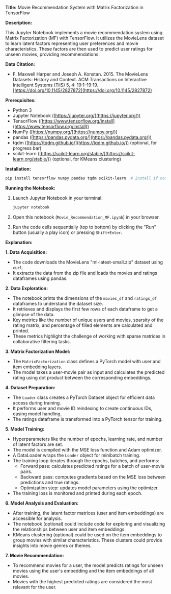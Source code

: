 
**Title:** Movie Recommendation System with Matrix Factorization in TensorFlow

**Description:**

This Jupyter Notebook implements a movie recommendation system using Matrix Factorization (MF) with TensorFlow. It utilizes the MovieLens dataset to learn latent factors representing user preferences and movie characteristics. These factors are then used to predict user ratings for unseen movies, providing recommendations.

**Data Citation:**

- F. Maxwell Harper and Joseph A. Konstan. 2015. The MovieLens Datasets: History and Context. ACM Transactions on Interactive Intelligent Systems (TiiS) 5, 4: 19:1–19:19. [https://doi.org/10.1145/2827872](https://doi.org/10.1145/2827872)

**Prerequisites:**

- Python 3
- Jupyter Notebook ([https://jupyter.org/](https://jupyter.org/))
- TensorFlow ([https://www.tensorflow.org/install](https://www.tensorflow.org/install))
- NumPy ([https://numpy.org/](https://numpy.org/))
- pandas ([https://pandas.pydata.org/](https://pandas.pydata.org/))
- tqdm ([https://tqdm.github.io/](https://tqdm.github.io/)) (optional, for progress bar)
- scikit-learn ([https://scikit-learn.org/stable/](https://scikit-learn.org/stable/)) (optional, for KMeans clustering)

**Installation:**

```bash
pip install tensorflow numpy pandas tqdm scikit-learn  # Install if not already present
```

**Running the Notebook:**

1. Launch Jupyter Notebook in your terminal:

   ```bash
   jupyter notebook
   ```

2. Open this notebook (`Movie_Recommendation_MF.ipynb`) in your browser.

3. Run the code cells sequentially (top to bottom) by clicking the "Run" button (usually a play icon) or pressing `Shift+Enter`.

**Explanation:**

**1. Data Acquisition:**

   - The code downloads the MovieLens "ml-latest-small.zip" dataset using `curl`.
   - It extracts the data from the zip file and loads the movies and ratings dataframes using pandas.

**2. Data Exploration:**

   - The notebook prints the dimensions of the `movies_df` and `ratings_df` dataframes to understand the dataset size.
   - It retrieves and displays the first few rows of each dataframe to get a glimpse of the data.
   - Key metrics like the number of unique users and movies, sparsity of the rating matrix, and percentage of filled elements are calculated and printed.
   - These metrics highlight the challenge of working with sparse matrices in collaborative filtering tasks.

**3. Matrix Factorization Model:**

   - The `MatrixFactorization` class defines a PyTorch model with user and item embedding layers.
   - The model takes a user-movie pair as input and calculates the predicted rating using dot product between the corresponding embeddings.

**4. Dataset Preparation:**

   - The `Loader` class creates a PyTorch Dataset object for efficient data access during training.
   - It performs user and movie ID reindexing to create continuous IDs, easing model handling.
   - The ratings dataframe is transformed into a PyTorch tensor for training.

**5. Model Training:**

   - Hyperparameters like the number of epochs, learning rate, and number of latent factors are set.
   - The model is compiled with the MSE loss function and Adam optimizer.
   - A DataLoader wraps the `Loader` object for minibatch training.
   - The training loop iterates through the epochs, batches, and performs:
     - Forward pass: calculates predicted ratings for a batch of user-movie pairs.
     - Backward pass: computes gradients based on the MSE loss between predictions and true ratings.
     - Optimization step: updates model parameters using the optimizer.
   - The training loss is monitored and printed during each epoch.

**6. Model Analysis and Evaluation:**

   - After training, the latent factor matrices (user and item embeddings) are accessible for analysis.
   - The notebook (optional) could include code for exploring and visualizing the relationships between user and item embeddings.
   - KMeans clustering (optional) could be used on the item embeddings to group movies with similar characteristics. These clusters could provide insights into movie genres or themes.

**7. Movie Recommendation:**

   - To recommend movies for a user, the model predicts ratings for unseen movies using the user's embedding and the item embeddings of all movies.
   - Movies with the highest predicted ratings are considered the most relevant for the user.

